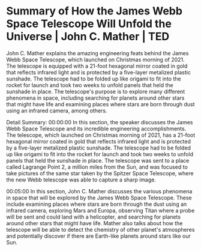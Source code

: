 # Summary of How the James Webb Space Telescope Will Unfold the Universe | John C. Mather | TED

John C. Mather explains the amazing engineering feats behind the James Webb Space Telescope, which launched on Christmas morning of 2021. The telescope is equipped with a 21-foot hexagonal mirror coated in gold that reflects infrared light and is protected by a five-layer metalized plastic sunshade. The telescope had to be folded up like origami to fit into the rocket for launch and took two weeks to unfold panels that held the sunshade in place. The telescope's purpose is to explore many different phenomena in space, including searching for planets around other stars that might have life and examining places where stars are born through dust using an infrared camera, among others.

Detail Summary: 
00:00:00
In this section, the speaker discusses the James Webb Space Telescope and its incredible engineering accomplishments. The telescope, which launched on Christmas morning of 2021, has a 21-foot hexagonal mirror coated in gold that reflects infrared light and is protected by a five-layer metalized plastic sunshade. The telescope had to be folded up like origami to fit into the rocket for launch and took two weeks to unfold panels that held the sunshade in place. The telescope was sent to a place called Lagrange Point 2, a million miles from the Sun, and was focused to take pictures of the same star taken by the Spitzer Space Telescope, where the new Webb telescope was able to capture a sharp image.

00:05:00
In this section, John C. Mather discusses the various phenomena in space that will be explored by the James Webb Space Telescope. These include examining places where stars are born through the dust using an infrared camera, exploring Mars and Europa, observing Titan where a probe will be sent and could land with a helicopter, and searching for planets around other stars that might have life. Mather also talks about how the telescope will be able to detect the chemistry of other planet's atmospheres and potentially discover if there are Earth-like planets around stars like our Sun.

